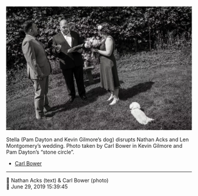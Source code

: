 ![Pam Dayton and Kevin Gilmore’s dog, Stella, disrupts Nathan Acks and Len Montgomery’s wedding](assets/2019-06-29-set-1-the-ceremony-19.webp)

Stella (Pam Dayton and Kevin Gilmore’s dog) disrupts Nathan Acks and Len Montgomery’s wedding. Photo taken by Carl Bower in Kevin Gilmore and Pam Dayton’s “stone circle”.

* [Carl Bower](https://carlbowerphotos.com)

- - - -

<span aria-hidden="true">👥</span> Nathan Acks (text) & Carl Bower (photo)  
<span aria-hidden="true">📅</span> June 29, 2019 15:39:45
